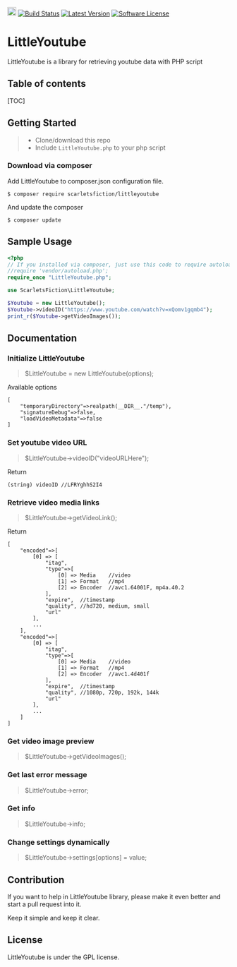 <a href="https://www.patreon.com/stefansarya"><img src="http://anisics.stream/assets/img/support-badge.png" height="20"></a>
[![Build Status](https://travis-ci.org/StefansArya/LittleYoutube-PHP.svg?branch=master)](https://travis-ci.org/StefansArya/LittleYoutube-PHP)
[![Latest Version](https://img.shields.io/badge/build-beta-yellow.svg)](https://packagist.org/packages/scarletsfiction/littleyoutube)
[![Software License](https://img.shields.io/badge/license-GPL2-brightgreen.svg)](LICENSE)

LittleYoutube
==========

LittleYoutube is a library for retrieving youtube data with PHP script

## Table of contents
[TOC]

## Getting Started
>  * Clone/download this repo
>  * Include `LittleYoutube.php` to your php script

### Download via composer

Add LittleYoutube to composer.json configuration file.
```
$ composer require scarletsfiction/littleyoutube
```

And update the composer
```
$ composer update
```

## Sample Usage
```php
<?php
// If you installed via composer, just use this code to require autoloader on the top of your projects.
//require 'vendor/autoload.php';
require_once "LittleYoutube.php";

use ScarletsFiction\LittleYoutube;

$Youtube = new LittleYoutube();
$Youtube->videoID("https://www.youtube.com/watch?v=xQomv1gqmb4");
print_r($Youtube->getVideoImages());
```

## Documentation
### Initialize LittleYoutube
> $LittleYoutube = new LittleYoutube(options);

Available options
```
[
    "temporaryDirectory"=>realpath(__DIR__."/temp"),
    "signatureDebug"=>false,
    "loadVideoMetadata"=>false
]
```

### Set youtube video URL
> $LittleYoutube->videoID("videoURLHere");

Return 
```
(string) videoID //LFRYghhS2I4
```

### Retrieve video media links
> $LittleYoutube->getVideoLink();

Return 
```
[
    "encoded"=>[
        [0] => [
            "itag",
            "type"=>[
                [0] => Media    //video
                [1] => Format   //mp4
                [2] => Encoder  //avc1.64001F, mp4a.40.2
            ],
            "expire",  //timestamp
            "quality", //hd720, medium, small
            "url"
        ],
        ...
    ],
    "encoded"=>[
        [0] => [
            "itag",
            "type"=>[
                [0] => Media    //video
                [1] => Format   //mp4
                [2] => Encoder  //avc1.4d401f
            ],
            "expire",  //timestamp
            "quality", //1080p, 720p, 192k, 144k
            "url"
        ],
        ...
    ]
]
```

### Get video image preview
> $LittleYoutube->getVideoImages();

### Get last error message
> $LittleYoutube->error;

### Get info
> $LittleYoutube->info;

### Change settings dynamically
> $LittleYoutube->settings[options] = value;

## Contribution

If you want to help in LittleYoutube library, please make it even better and start a pull request into it.

Keep it simple and keep it clear.

## License

LittleYoutube is under the GPL license.